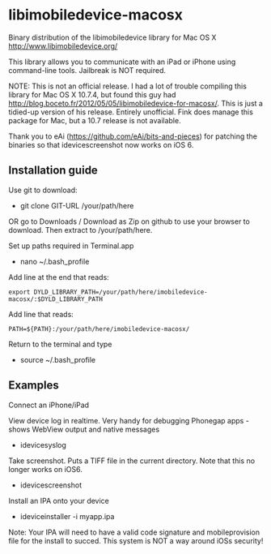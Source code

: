 libimobiledevice-macosx
=======================

Binary distribution of the libimobiledevice library for Mac OS X http://www.libimobiledevice.org/

This library allows you to communicate with an iPad or iPhone using command-line tools. Jailbreak is NOT required.

NOTE: This is not an official release. I had a lot of trouble compiling this library for Mac OS X 10.7.4, but found this guy had 
http://blog.boceto.fr/2012/05/05/libimobiledevice-for-macosx/. 
This is just a tidied-up version of his release. Entirely unofficial.
Fink does manage this package for Mac, but a 10.7 release is not available.

Thank you to eAi (https://github.com/eAi/bits-and-pieces) for patching the binaries so that idevicescreenshot now works on iOS 6. 


Installation guide
------------------

Use git to download:
 - git clone GIT-URL /your/path/here
 
OR go to Downloads / Download as Zip on github to use your browser to download. Then extract to /your/path/here.

Set up paths required in Terminal.app
 - nano ~/.bash_profile

Add line at the end that reads:

    export DYLD_LIBRARY_PATH=/your/path/here/imobiledevice-macosx/:$DYLD_LIBRARY_PATH

Add line that reads:

    PATH=${PATH}:/your/path/here/imobiledevice-macosx/

Return to the terminal and type
- source ~/.bash_profile


Examples
--------

Connect an iPhone/iPad

View device log in realtime. Very handy for debugging Phonegap apps - shows WebView output and native messages
 - idevicesyslog

Take screenshot. Puts a TIFF file in the current directory. Note that this no longer works on iOS6.
 - idevicescreenshot

Install an IPA onto your device
 - ideviceinstaller -i myapp.ipa

Note: Your IPA will need to have a valid code signature and mobileprovision file for the install to succed. This system is NOT
a way around iOSs security!
